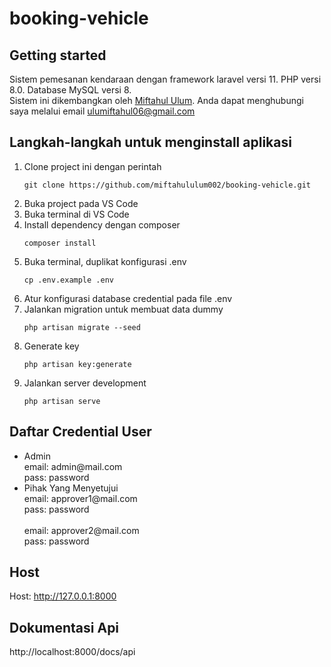 # booking-vehicle

## Getting started

Sistem pemesanan kendaraan dengan framework laravel versi 11. PHP versi 8.0. Database MySQL versi 8.<br/>
Sistem ini dikembangkan oleh <a href="https://miftahululum002.github.io/" target="_blank">Miftahul Ulum</a>. Anda dapat menghubungi saya melalui email <a href="mailto:ulumiftahul06@gmail.">ulumiftahul06@gmail.com</a>

## Langkah-langkah untuk menginstall aplikasi

<ol>
<li>Clone project ini dengan perintah

```
git clone https://github.com/miftahululum002/booking-vehicle.git
```

</li>
<li>Buka project pada VS Code</li>
<li>Buka terminal di VS Code</li>
<li>Install dependency dengan composer

```
composer install
```

</li>
<li>Buka terminal, duplikat konfigurasi .env

```
cp .env.example .env
```

</li>
<li>
Atur konfigurasi database credential pada file .env
</li>
<li>
Jalankan migration untuk membuat data dummy

```
php artisan migrate --seed
```

</li>
<li>
Generate key

```
php artisan key:generate
```

</li>
<li>
Jalankan server development

```
php artisan serve
```

</li>
</ol>

## Daftar Credential User

<ul>
<li>Admin<br/>
email: admin@mail.com <br/>
pass: password
</li>
<li>
Pihak Yang Menyetujui<br/>
email: approver1@mail.com <br/>
pass: password<br/>
<br/>
email: approver2@mail.com <br/>
pass: password<br/>

</li>
</ul>

## Host

Host: http://127.0.0.1:8000

## Dokumentasi Api

http://localhost:8000/docs/api
